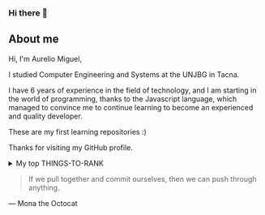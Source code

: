 ### Hi there 👋

## About me

Hi, I'm Aurelio Miguel,

I studied Computer Engineering and Systems at the UNJBG in Tacna.

I have 6 years of experience in the field of technology, and I am starting in the world of programming, thanks to the Javascript language, which managed to convince me to continue learning to become an experienced and quality developer.

These are my first learning repositories :)

Thanks for visiting my GitHub profile.

<details>
<summary>My top THINGS-TO-RANK</summary>

| Rank | THING-TO-RANK |
|-----:|---------------|
|     1|               |
|     2|               |
|     3|               |

</details>


> If we pull together and commit ourselves, then we can push through anything.

— Mona the Octocat
